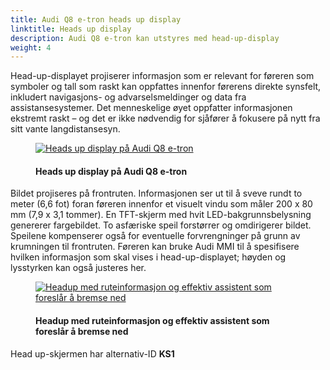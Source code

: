 ```yaml
---
title: Audi Q8 e-tron heads up display
linktitle: Heads up display
description: Audi Q8 e-tron kan utstyres med head-up-display
weight: 4
---
```

<!-- markdownlint-disable MD033 -->

Head-up-displayet projiserer informasjon som er relevant for føreren som symboler og tall som raskt kan oppfattes innenfor førerens direkte synsfelt, inkludert navigasjons- og advarselsmeldinger og data fra assistansesystemer. Det menneskelige øyet oppfatter informasjonen ekstremt raskt – og det er ikke nødvendig for sjåfører å fokusere på nytt fra sitt vante langdistansesyn.

<figure>
    <a href="https://media.electrichasgoneaudi.net/multimedia/models/e-tron/technology/uiandoperations/headupdisplay/headup.jpg">
        <img src="https://media.electrichasgoneaudi.net/multimedia/models/e-tron/technology/uiandoperations/headupdisplay/headup.jpg"
        class="img-fluid" alt="Heads up display på Audi Q8 e-tron" title="Heads up display på Audi Q8 e-tron">
    </a>
    <figcaption><h4>Heads up display på Audi Q8 e-tron</h4></figcaption>
</figure>

Bildet projiseres på frontruten. Informasjonen ser ut til å sveve rundt to meter (6,6 fot) foran føreren innenfor et visuelt vindu som måler 200 x 80 mm (7,9 x 3,1 tommer). En TFT-skjerm med hvit LED-bakgrunnsbelysning genererer fargebildet. To asfæriske speil forstørrer og omdirigerer bildet. Speilene kompenserer også for eventuelle forvrengninger på grunn av krumningen til frontruten. Føreren kan bruke Audi MMI til å spesifisere hvilken informasjon som skal vises i head-up-displayet; høyden og lysstyrken kan også justeres her.

<figure>
    <a href="https://media.electrichasgoneaudi.net/multimedia/models/e-tron/technology/uiandoperations/headupdisplay/headup2.jpg">
        <img src="https://media.electrichasgoneaudi.net/multimedia/models/e-tron/technology/uiandoperations/headupdisplay/headup2s.jpg"
        class="img-fluid" alt="Headup med ruteinformasjon og effektiv assistent som foreslår å bremse ned" title="Headup med ruteinformasjon og effektiv assistent som foreslår å bremse ned">
    </a>
    <figcaption><h4>Headup med ruteinformasjon og effektiv assistent som foreslår å bremse ned</h4></figcaption>
</figure>

Head up-skjermen har alternativ-ID **KS1**

